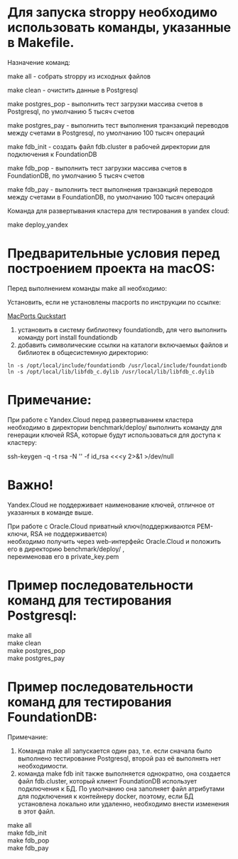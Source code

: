 
# Для запуска stroppy необходимо использовать команды, указанные в Makefile.

Назначение команд:

make all - собрать stroppy из исходных файлов

make clean - очистить данные в Postgresql

make postgres_pop - выполнить тест загрузки массива счетов в Postgresql, по умолчанию 5 тысяч счетов

make postgres_pay - выполнить тест выполнения транзакций переводов между счетами в Postgresql, по умолчанию 100 тысяч операций

make fdb_init - создать файл fdb.cluster в рабочей директории для подключения к FoundationDB

make fdb_pop - выполнить тест загрузки массива счетов в FoundationDB, по умолчанию 5 тысяч счетов

make fdb_pay - выполнить тест выполнения транзакций переводов между счетами в FoundationDB, по умолчанию 100 тысяч операций

Команда для развертывания кластера для тестирования в yandex cloud:

make deploy_yandex

# Предварительные условия перед построением проекта на macOS:

Перед выполнением команды make all необходимо:

Установить, если не установлены macports по инструкции по ссылке:

[MacPorts Quckstart](https://www.macports.org/install.php)

1. установить в систему библиотеку foundationdb, для чего выполнить команду port install foundationdb
2. добавить символические ссылки на каталоги включаемых файлов и библиотек в общесистемную директорию:
```
ln -s /opt/local/include/foundationdb /usr/local/include/foundationdb
ln -s /opt/local/lib/libfdb_c.dylib /usr/local/lib/libfdb_c.dylib
```

# Примечание:
При работе с Yandex.Cloud перед развертыванием кластера необходимо в директории benchmark/deploy/
выполнить команду для генерации ключей RSA, которые будут использоваться для доступа к кластеру:

ssh-keygen -q -t rsa -N '' -f id_rsa <<<y 2>&1 >/dev/null

# Важно!  

Yandex.Cloud не поддерживает наименование ключей, отличное от указанных в команде выше.  

При работе с Oracle.Cloud приватный ключ(поддерживаются PEM-ключи, RSA не поддерживается)  
необходимо получить через web-интерфейс Oracle.Cloud и положить его в директорию benchmark/deploy/ ,   
переименовав его в private_key.pem  

# Пример последовательности команд для тестирования Postgresql:

make all  
make clean  
make postgres_pop  
make postgres_pay  

# Пример последовательности команд для тестирования FoundationDB:

Примечание: 
1. Команда make all запускается один раз, т.е. если сначала было выполнено тестирование Postgresql, 
второй раз её выполнять нет необходимости. 
2. команда make fdb init также выполняется однократно, она создается файл fdb.cluster, который клиент FoundationDB использует 
подключения к БД. По умолчанию она заполняет файл атрибутами для подключения к контейнеру docker, поэтому, если БД установлена
локально или удаленно, необходимо внести изменения в этот файл. 

make all  
make fdb_init  
make fdb_pop  
make fdb_pay  
